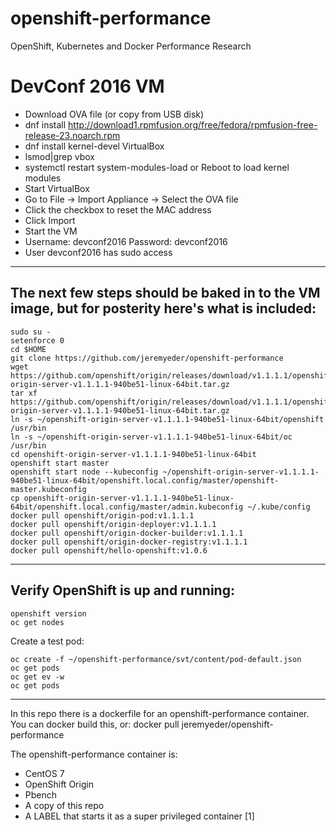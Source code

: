 # openshift-performance
OpenShift, Kubernetes and Docker Performance Research

# DevConf 2016 VM
* Download OVA file (or copy from USB disk)
* dnf install http://download1.rpmfusion.org/free/fedora/rpmfusion-free-release-23.noarch.rpm
* dnf install kernel-devel VirtualBox
* lsmod|grep vbox
* systemctl restart system-modules-load or Reboot to load kernel modules
* Start VirtualBox
* Go to File -> Import Appliance -> Select the OVA file
* Click the checkbox to reset the MAC address
* Click Import
* Start the VM
* Username:  devconf2016 Password:  devconf2016
* User devconf2016 has sudo access

------------

## The next few steps should be baked in to the VM image, but for posterity here's what is included:

```
sudo su -
setenforce 0
cd $HOME
git clone https://github.com/jeremyeder/openshift-performance
wget https://github.com/openshift/origin/releases/download/v1.1.1.1/openshift-origin-server-v1.1.1.1-940be51-linux-64bit.tar.gz
tar xf https://github.com/openshift/origin/releases/download/v1.1.1.1/openshift-origin-server-v1.1.1.1-940be51-linux-64bit.tar.gz
ln -s ~/openshift-origin-server-v1.1.1.1-940be51-linux-64bit/openshift /usr/bin
ln -s ~/openshift-origin-server-v1.1.1.1-940be51-linux-64bit/oc /usr/bin
cd openshift-origin-server-v1.1.1.1-940be51-linux-64bit
openshift start master
openshift start node --kubeconfig ~/openshift-origin-server-v1.1.1.1-940be51-linux-64bit/openshift.local.config/master/openshift-master.kubeconfig
cp openshift-origin-server-v1.1.1.1-940be51-linux-64bit/openshift.local.config/master/admin.kubeconfig ~/.kube/config
docker pull openshift/origin-pod:v1.1.1.1
docker pull openshift/origin-deployer:v1.1.1.1
docker pull openshift/origin-docker-builder:v1.1.1.1
docker pull openshift/origin-docker-registry:v1.1.1.1
docker pull openshift/hello-openshift:v1.0.6
```

------------

## Verify OpenShift is up and running:

```
openshift version
oc get nodes
```

Create a test pod:

```
oc create -f ~/openshift-performance/svt/content/pod-default.json
oc get pods
oc get ev -w
oc get pods
```

------------

In this repo there is a dockerfile for an openshift-performance container.  You can docker build this, or:
docker pull jeremyeder/openshift-performance

The openshift-performance container is:

* CentOS 7
* OpenShift Origin
* Pbench
* A copy of this repo
* A LABEL that starts it as a super privileged container [1]
